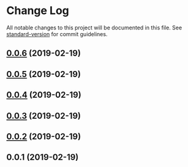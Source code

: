 # Change Log

All notable changes to this project will be documented in this file. See [standard-version](https://github.com/conventional-changelog/standard-version) for commit guidelines.

<a name="0.0.6"></a>
## [0.0.6](https://github.com/davidroyer/nuxtcms/compare/v0.0.5...v0.0.6) (2019-02-19)



<a name="0.0.5"></a>
## [0.0.5](https://github.com/davidroyer/nuxtcms/compare/v0.0.4...v0.0.5) (2019-02-19)



<a name="0.0.4"></a>
## [0.0.4](https://github.com/davidroyer/nuxtcms/compare/v0.0.3...v0.0.4) (2019-02-19)



<a name="0.0.3"></a>
## [0.0.3](https://github.com/davidroyer/nuxtcms/compare/v0.0.2...v0.0.3) (2019-02-19)



<a name="0.0.2"></a>
## [0.0.2](https://github.com/davidroyer/nuxtcms/compare/v0.0.1...v0.0.2) (2019-02-19)



<a name="0.0.1"></a>
## 0.0.1 (2019-02-19)
